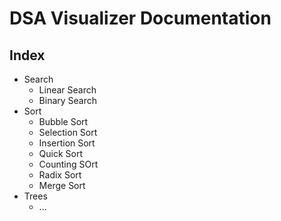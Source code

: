 # DSA Visualizer Documentation

## Index

- Search
    - Linear Search
    - Binary Search
- Sort
    - Bubble Sort
    - Selection Sort
    - Insertion Sort
    - Quick Sort
    - Counting SOrt
    - Radix Sort
    - Merge Sort
- Trees
    - ...

